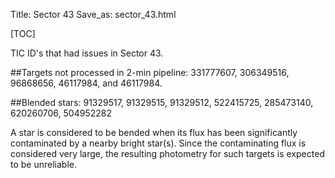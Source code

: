 Title: Sector 43
Save_as: sector_43.html

[TOC]

TIC ID's that had issues in Sector 43.

##Targets not processed in 2-min pipeline:
331777607, 306349516, 96868656, 46117984, and 46117984.

##Blended stars:
91329517, 91329515, 91329512, 522415725, 285473140, 620260706, 504952282

A star is considered to be bended when its flux has been significantly contaminated by a nearby bright star(s). Since the contaminating flux is considered very large, the resulting photometry for such targets is expected to be unreliable.

